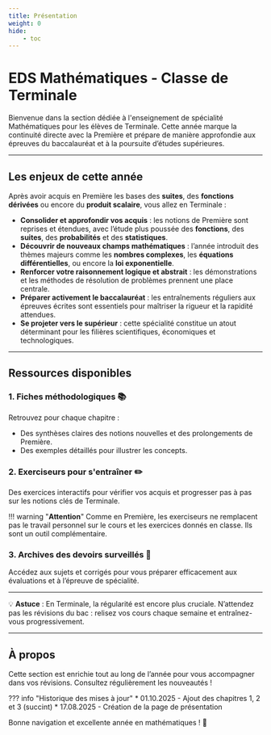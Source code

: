 ```yaml
---
title: Présentation
weight: 0
hide: 
    - toc
---
```


# EDS Mathématiques - Classe de Terminale

Bienvenue dans la section dédiée à l'enseignement de spécialité Mathématiques pour les élèves de Terminale. Cette année marque la continuité directe avec la Première et prépare de manière approfondie aux épreuves du baccalauréat et à la poursuite d’études supérieures.

---

## Les enjeux de cette année

Après avoir acquis en Première les bases des **suites**, des **fonctions dérivées** ou encore du **produit scalaire**, vous allez en Terminale :

- **Consolider et approfondir vos acquis** : les notions de Première sont reprises et étendues, avec l’étude plus poussée des **fonctions**, des **suites**, des **probabilités** et des **statistiques**.
- **Découvrir de nouveaux champs mathématiques** : l’année introduit des thèmes majeurs comme les **nombres complexes**, les **équations différentielles**, ou encore la **loi exponentielle**.
- **Renforcer votre raisonnement logique et abstrait** : les démonstrations et les méthodes de résolution de problèmes prennent une place centrale.
- **Préparer activement le baccalauréat** : les entraînements réguliers aux épreuves écrites sont essentiels pour maîtriser la rigueur et la rapidité attendues.
- **Se projeter vers le supérieur** : cette spécialité constitue un atout déterminant pour les filières scientifiques, économiques et technologiques.

---

## Ressources disponibles

### 1. **Fiches méthodologiques 📚**
Retrouvez pour chaque chapitre :

* Des synthèses claires des notions nouvelles et des prolongements de Première.
* Des exemples détaillés pour illustrer les concepts.

### 2. **Exerciseurs pour s'entraîner ✏️**
Des exercices interactifs pour vérifier vos acquis et progresser pas à pas sur les notions clés de Terminale.

!!! warning "**Attention**" 
    Comme en Première, les exerciseurs ne remplacent pas le travail personnel sur le cours et les exercices donnés en classe. Ils sont un outil complémentaire.

### 3. **Archives des devoirs surveillés 📄**
Accédez aux sujets et corrigés pour vous préparer efficacement aux évaluations et à l’épreuve de spécialité.

---

💡 **Astuce** : En Terminale, la régularité est encore plus cruciale. N’attendez pas les révisions du bac : relisez vos cours chaque semaine et entraînez-vous progressivement.

---

## À propos
Cette section est enrichie tout au long de l’année pour vous accompagner dans vos révisions. Consultez régulièrement les nouveautés !

??? info "Historique des mises à jour"
    * 01.10.2025 - Ajout des chapitres 1, 2 et 3 (succint)
    * 17.08.2025 - Création de la page de présentation

Bonne navigation et excellente année en mathématiques ! 🚀